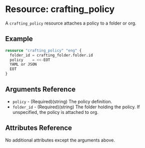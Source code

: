 # Resource: crafting_policy

A `crafting_policy` resource attaches a policy to a folder or org.

## Example

```terraform
resource "crafting_policy" "eng" {
  folder_id = crafting_folder.folder.id
  policy    = <<-EOT
  YAML or JSON
  EOT
}
```

## Arguments Reference

* `policy` - (Required)(string) The policy definition.
* `folder_id` - (Required)(string) The folder holding the policy. If unspecified, the policy is attached to org.

## Attributes Reference

No additional attributes except the arguments above.

